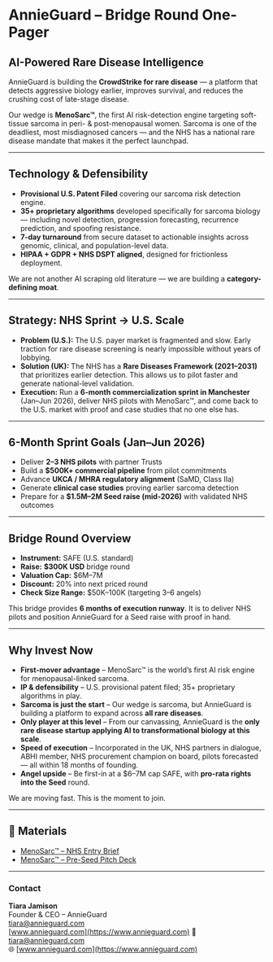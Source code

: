 # AnnieGuard – Bridge Round One-Pager 

## AI-Powered Rare Disease Intelligence
AnnieGuard is building the **CrowdStrike for rare disease** — a platform that detects aggressive biology earlier, improves survival, and reduces the crushing cost of late-stage disease.  

Our wedge is **MenoSarc™**, the first AI risk-detection engine targeting soft-tissue sarcoma in peri- & post-menopausal women. Sarcoma is one of the deadliest, most misdiagnosed cancers — and the NHS has a national rare disease mandate that makes it the perfect launchpad.  

---

## Technology & Defensibility
- **Provisional U.S. Patent Filed** covering our sarcoma risk detection engine.  
- **35+ proprietary algorithms** developed specifically for sarcoma biology — including novel detection, progression forecasting, recurrence prediction, and spoofing resistance.  
- **7-day turnaround** from secure dataset to actionable insights across genomic, clinical, and population-level data.  
- **HIPAA + GDPR + NHS DSPT aligned**, designed for frictionless deployment.  

We are not another AI scraping old literature — we are building a **category-defining moat**.  

---

## Strategy: NHS Sprint → U.S. Scale
- **Problem (U.S.):** The U.S. payer market is fragmented and slow. Early traction for rare disease screening is nearly impossible without years of lobbying.  
- **Solution (UK):** The NHS has a **Rare Diseases Framework (2021–2031)** that prioritizes earlier detection. This allows us to pilot faster and generate national-level validation.  
- **Execution:** Run a **6-month commercialization sprint in Manchester** (Jan–Jun 2026), deliver NHS pilots with MenoSarc™, and come back to the U.S. market with proof and case studies that no one else has.  

---

## 6-Month Sprint Goals (Jan–Jun 2026)
- Deliver **2–3 NHS pilots** with partner Trusts  
- Build a **$500K+ commercial pipeline** from pilot commitments  
- Advance **UKCA / MHRA regulatory alignment** (SaMD, Class IIa)  
- Generate **clinical case studies** proving earlier sarcoma detection  
- Prepare for a **$1.5M–2M Seed raise (mid-2026)** with validated NHS outcomes  

---

## Bridge Round Overview
- **Instrument:** SAFE (U.S. standard)  
- **Raise:** **$300K USD** bridge round  
- **Valuation Cap:** $6M–7M  
- **Discount:** 20% into next priced round  
- **Check Size Range:** $50K–100K (targeting 3–6 angels)  

This bridge provides **6 months of execution runway**. It is to deliver NHS pilots and position AnnieGuard for a Seed raise with proof in hand.  

---

## Why Invest Now
- **First-mover advantage** – MenoSarc™ is the world’s first AI risk engine for menopausal-linked sarcoma.  
- **IP & defensibility** – U.S. provisional patent filed; 35+ proprietary algorithms in play.  
- **Sarcoma is just the start** – Our wedge is sarcoma, but AnnieGuard is building a platform to expand across **all rare diseases**.  
- **Only player at this level** – From our canvassing, AnnieGuard is the **only rare disease startup applying AI to transformational biology at this scale**.  
- **Speed of execution** – Incorporated in the UK, NHS partners in dialogue, ABHI member, NHS procurement champion on board, pilots forecasted — all within 18 months of founding.  
- **Angel upside** – Be first-in at a $6–7M cap SAFE, with **pro-rata rights into the Seed** round.  

We are moving fast. This is the moment to join.  

---

## 📎 Materials
- [MenoSarc™ – NHS Entry Brief](https://docsend.com/v/w42w4/menosarc-nhs)
- [MenoSarc™ – Pre-Seed Pitch Deck](https://docsend.com/v/w42w4/menosarc) 

---

### Contact
**Tiara Jamison**  
Founder & CEO – AnnieGuard  
[tiara@annieguard.com](mailto:tiara@annieguard.com)  
[www.annieguard.com](https://www.annieguard.com)
📧 [tiara@annieguard.com](mailto:tiara@annieguard.com)  
🌐 [www.annieguard.com](https://www.annieguard.com)  
